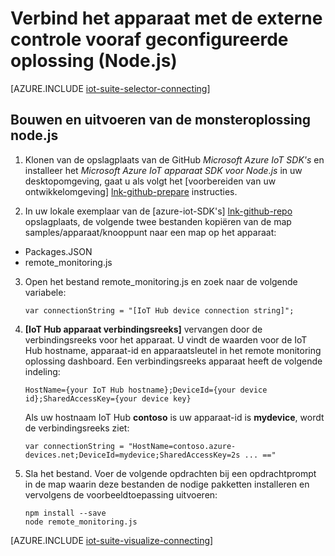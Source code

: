 <properties
   pageTitle="Verbinding maken met een apparaat met Node.js | Microsoft Azure"
   description="Wordt beschreven hoe u een apparaat aansluit op de Azure IoT Suite vooraf geconfigureerde remote monitoring oplossing met een toepassing die is geschreven in Node.js."
   services=""
   suite="iot-suite"
   documentationCenter="na"
   authors="dominicbetts"
   manager="timlt"
   editor=""/>

<tags
   ms.service="iot-suite"
   ms.devlang="na"
   ms.topic="article"
   ms.tgt_pltfrm="na"
   ms.workload="na"
   ms.date="10/05/2016"
   ms.author="dobett"/>


# <a name="connect-your-device-to-the-remote-monitoring-preconfigured-solution-nodejs"></a>Verbind het apparaat met de externe controle vooraf geconfigureerde oplossing (Node.js)

[AZURE.INCLUDE [iot-suite-selector-connecting](../../includes/iot-suite-selector-connecting.md)]

## <a name="build-and-run-the-nodejs-sample-solution"></a>Bouwen en uitvoeren van de monsteroplossing node.js

1. Klonen van de opslagplaats van de GitHub *Microsoft Azure IoT SDK's* en installeer het *Microsoft Azure IoT apparaat SDK voor Node.js* in uw desktopomgeving, gaat u als volgt het [voorbereiden van uw ontwikkelomgeving] [ lnk-github-prepare] instructies.

2. In uw lokale exemplaar van de [azure-iot-SDK's] [ lnk-github-repo] opslagplaats, de volgende twee bestanden kopiëren van de map samples/apparaat/knooppunt naar een map op het apparaat:

  - Packages.JSON
  - remote_monitoring.js

3. Open het bestand remote_monitoring.js en zoek naar de volgende variabele:

    ```
    var connectionString = "[IoT Hub device connection string]";
    ```

4. **[IoT Hub apparaat verbindingsreeks]** vervangen door de verbindingsreeks voor het apparaat. U vindt de waarden voor de IoT Hub hostname, apparaat-id en apparaatsleutel in het remote monitoring oplossing dashboard. Een verbindingsreeks apparaat heeft de volgende indeling:

    ```
    HostName={your IoT Hub hostname};DeviceId={your device id};SharedAccessKey={your device key}
    ```

    Als uw hostnaam IoT Hub **contoso** is uw apparaat-id is **mydevice**, wordt de verbindingsreeks ziet:

    ```
    var connectionString = "HostName=contoso.azure-devices.net;DeviceId=mydevice;SharedAccessKey=2s ... =="
    ```

5. Sla het bestand. Voer de volgende opdrachten bij een opdrachtprompt in de map waarin deze bestanden de nodige pakketten installeren en vervolgens de voorbeeldtoepassing uitvoeren:

    ```
    npm install --save
    node remote_monitoring.js
    ```

[AZURE.INCLUDE [iot-suite-visualize-connecting](../../includes/iot-suite-visualize-connecting.md)]

[lnk-github-repo]: https://github.com/azure/azure-iot-sdks
[lnk-github-prepare]: https://github.com/Azure/azure-iot-sdks/blob/master/doc/get_started/node-devbox-setup.md
